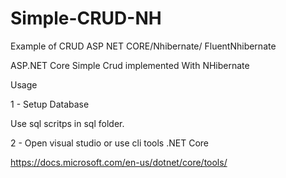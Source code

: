 # Simple-CRUD-NH
Example of CRUD ASP NET CORE/Nhibernate/ FluentNhibernate

ASP.NET Core Simple Crud implemented With NHibernate


Usage

1 - Setup Database

 Use sql scritps in sql folder.
 
2 - Open visual studio or use cli tools .NET Core
 
 https://docs.microsoft.com/en-us/dotnet/core/tools/
